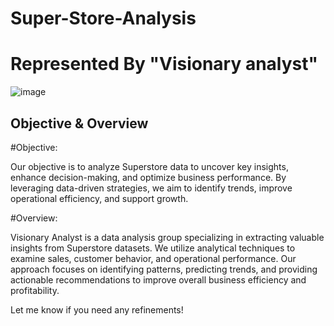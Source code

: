 # Super-Store-Analysis 
# Represented By "Visionary analyst"
![image](https://github.com/user-attachments/assets/2dd92037-75ae-417e-aa20-71c6c63c44c9)

## Objective & Overview



#Objective:

Our objective is to analyze Superstore data to uncover key insights, enhance decision-making, and optimize business performance. By leveraging data-driven strategies, we aim to identify trends, improve operational efficiency, and support growth.

#Overview:

Visionary Analyst is a data analysis group specializing in extracting valuable insights from Superstore datasets. We utilize analytical techniques to examine sales, customer behavior, and operational performance. Our approach focuses on identifying patterns, predicting trends, and providing actionable recommendations to improve overall business efficiency and profitability.

Let me know if you need any refinements!
